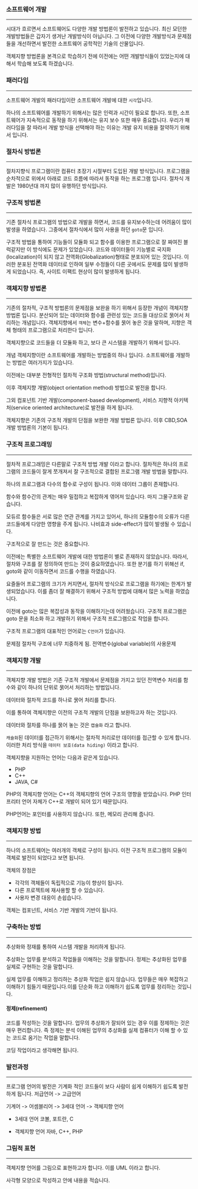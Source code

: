 ### 소프트웨어 개발
---
시대가 흐르면서 소프트웨어도 다양한 개발 방법론이 발전하고 있습니다. 최신 모던한 개발방법들은 갑자기 생겨난 개발방식이 아닙니다. 그 이전에 다양한 개발방식과 문제점들을 개선하면서 발전한 소프트웨어 공학적인 기술의 산물입니다.

객체지향 방법론을 본격으로 학습하기 전에 이전에는 어떤 개발방식들이 있었는지에 대해서 학습해 보도록 하겠습니다.

### 패러다임
---
소프트웨어 개발의 패러다임이란 소프트웨어 개발에 대한 `시각`입니다.

하나의 소프트웨어를 개발하기 위해서는 많은 인력과 시간이 필요로 합니다. 또한, 소프트웨어가 지속적으로 동작을 하기 위해서는 유지 보수 또한 매우 중요합니다. 우리가 패러다임을 잘 따라서 개발 방식을 선택해야 하는 이유는 개발 유지 비용을 절약하기 위해서 입니다.


### 절차식 방법론
---
절차지향식 프로그램이란 컴퓨터 초장기 시절부터 도입된 개발 방식입니다. 프로그램을 순차적으로 위에서 아래로 코드 흐름에 따라서 동작을 하는 프로그램 입니다.
절차식 개발은 1980년대 까지 많이 유행하던 방식입니다. 


### 구조적 방법론
---
기존 절차식 프로그램의 방법으로 개발을 하면서, 코드를 유지보수하는데 어려움이 많이 발생을 하였습니다. 그중에서 절차식에서 많이 사용을 하던 `goto`문 입니다.

구조적 방법을 통하여 기능들이 모듈화 되고 함수를 이용한 프로그램으로 잘 짜여진 블럭같지만 이 방식에도 문제가 있었습니다. 코드와 데이터들이 기능별로 국지화(localization)이 되지 않고 전역화(Globalization)형태로 분포되어 있는 것입니다. 이러한 분포된 전역화 데이터로 인하여 일부 수정들이 다른 곳에서도 문제를 많이 발생하게 되었습니다. 즉, 사이트 이팩트 현상이 많이 발생하게 됩니다.

### 객체지향 방법론
---
기존의 절차적, 구조적 방법론의 문제점을 보완을 하기 위해서 등장한 개념이 객체지향 방법론 입니다. 분산되어 있는 데이터와 함수를 관련성 있는 코드들 대상으로 묽어서 처리하는 개념입니다. 객체지향에서 `객체`는 변수+함수를 묽어 놓은 것을 말하며, 지향은 객체 형태의 프로그램으로 처리한다 입니다.

객체지향으로 코드들을 더 모듈화 하고, 보다 큰 시스템을 개발하기 위해서 입니다.







개념
객체지향이란 소프트웨어를 개발하는 방법중의 하나 입니다.
소프트웨어를 개발하는 방법은 여러가지가 있습니다.

이전에는 대부분 전형적인 절차적 구조화 방법(structural method)입니다.

이후 객체지향 개발(object orientation method) 방법으로 발전을 합니다.

그외 컴포넌트 기반 개발(component-based development), 서비스 지향적 아키텍처(service oriented architecture)로 발전을 하게 됩니다.

객체지향은 기존의 구조적 개발의 단점을 보완한 개발 방법론 입니다. 이후 CBD,SOA개발 방법론의 기본이 됩니다.


### 구조적 프로그래밍
---
절차적 프로그래밍은 다른말로 구조적 방법 개발 이라고 합니다.
절차적은 하나의 프로그램의 코드들이 잘게 쪼개져서 잘 구조적으로 결합된 프로그램 개발 방법을 말합니다.

하나의 프로그램과 다수의 함수로 구성이 됩니다. 이와 데이터 그룹이 존재합니다.

함수와 함수간의 관계는 매우 밀접하고 복잡하게 엮어저 있습니다. 마지 그물구조와 같습니다.

모듀르 함수들은 서로 많은 연관 관계를 가지고 있어서, 하나의 모듈함수의 오류가 다른 코드들에게 다양한 영향을 주게 됩니다.
나비효과 side-effect가 많이 발생될 수 있습니다.


구조적으로 잘 만드는 것은 중요합니다.

이전에는 특별한 소프트웨어 개발에 대한 방법론이 별로 존재하지 않았습니다. 따라서, 절차와 구조를 잘 정의하여 만드는 것이 중요하였습니다.
또한 분기를 하기 위해선 if, goto와 같이 이동하면서 코드를 수행을 하였습니다.


요즐들어 프로그램의 크기가 커지면서, 절차적 방식으로 프로그램을 하기에는 한계가 발생되었습니다.
이를 좀더 잘 해결하기 위해서 구조적 방법에 대해서 많은 노력을 하였습니다.

이전에 goto는 많은 복잡성과 동작을 이해하기는데 어려웠습니다. 구조적 프로그램은 goto 문을 최소화 하고 개발하기 위해서 구조적 프로그램으로 작업을 합니다.

구조적 프로그램의 대표적인 언어로는 `C언어`가 있습니다.

문제점
절차적 구조에 너무 치중하게 됨.
전역변수(global variable)의 사용문제



### 객체지향 개발
---
객체지향 개발 방법은 기존 구조적 개발에서 문제점을 가지고 있던 전역변수 처리를 함수와 같이 하나의 단위로 묽어서 처리하는 방법입니다.

데이터와 절차적 코드를 하나로 묽어 처리를 합니다.

이를 통하여 객체지향은 이전의 구조적 개발의 단점을 보완하고자 하는 것입니다.

데이터와 절차를 하나를 묽어 놓는 것은 `캡슐화` 라고 합니다.


`캐슐화`된 데이터를 접근하기 위해서는 절차적 처리로만 데이터를 접근할 수 있게 합니다. 이러한 처리 방식을  `데이터 보호(data hiding)` 이라고 합니다.

객체지향을 지원하는 언어는 다음과 같은게 있습니다.

* PHP
* C++
* JAVA, C#
  
PHP의 객체지향 언어는 C++의 객체지향의 언어 구조의 영향을 받았습니다. PHP 인터프리터 언어 자체가 C++로 개발이 되어 있기 때문입니다.


PHP언어는 포인터를 사용하지 않습니다.
또한, 메모리 관리해 줍니다.

### 객체지향 방법
---
하나의 소프트웨어는 여러개의 객체로 구성이 됩니다.
이전 구조적 프로그램의 모듈이 객체로 발전이 되었다고 보면 됩니다.

객체의 장점은
* 각각의 객체들이 독립적으로 기능이 향상이 됩니다.
* 다른 프로젝트에 재사용할 할 수 있습니다.
* 사용자 변경 대응이 손쉽습니다.

객체는 컴포넌트, 서비스 기반 개발의 기반이 됩니다.


### 구축하는 방법
---
추상화와 정재를 통하여 시스템 개발을 처리하게 됩니다.

추상화는 업무를 분석하고 작업들을 이해하는 것을 말합니다. 정제는 추상화된 업무를 실제로 구현하는 것을 말합니다.

실제 업무를 이해하고 정리하는 추상화 작업은 쉽지 않습니다. 업무들은 매우 복잡하고 이해하기 힘들기 때문입니다.이를 단순화 하고 이해하기 쉽도록 업무를 정리하는 것입니다.

#### 정제(refinement)
코드를 작성하는 것을 말합니다. 업무의 추상화가 잘되어 있는 경우 이를 정제하는 것은 매우 편리합니다.
즉 정제는 분석 이해된 업무의 추상화를 실제 컴퓨터가 이해 할 수 있는 코드로 옴기는 작업을 말합니다.

코딩 작업이라고 생각해면 됩니다.

### 발전과정
---
프로그램 언어의 발전은 기계화 적인 코드들이 보다 사람이 쉽게 이해하기 쉽도록 발전하게 됩니다.
저급언어 -> 고급언어

기계어 -> 어셈블리어 -> 3세대 언어 -> 객체지향 언어

* 3세대 언어
 코볼, 포트란, C

* 객체지향 언어
자바, C++, PHP

### 그림적 표현
---
객체지향 언어를 그림으로 표현하고자 합니다. 이를 UML 이라고 합니다.

사각형 모양으로 작성하고 안에 내용을 적습니다.












